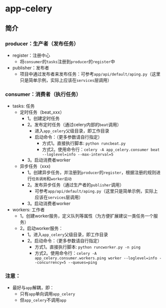 # app-celery

## 简介

### producer：生产者（发布任务）

- register：注册中心
  - 将`consumer`的`tasks`注册到`producer`的`register`中
- publisher：发布者
    - 项目中通过发布者来发布任务：可参考`app/api/default/aping.py`（这里只是简单示例，实际上应该在`services`层调用）

### consumer：消费者（执行任务）

- tasks: 任务
  - 定时任务（beat_xxx）
    - 1。创建定时任务
    - 2。发布定时任务（通过celery内部的`beat`调用）
      - 进入`app_celery`父级目录，即工作目录
      - 启动命令：（更多参数请自行指定）
        - 方式1。直接执行脚本: `python runcbeat.py`
        - 方式2。使用命令行：`celery -A app_celery.consumer beat --loglevel=info --max-interval=5`
    - 3。启动消费者worker
  - 异步任务（xxx)
    - 1。创建异步任务，并注册到`producer`的`register`，根据注册的规则进行`任务调用`和`worker启动`
    - 2。发布异步任务（通过生产者的`publisher`调用）
      - 可参考`app/api/default/aping.py`（这里只是简单示例，实际上应该在`services`层调用）
    - 3。启动消费者worker
- workers: 工作者
  - 1。创建worker服务，定义队列等属性（为方便扩展建议一类任务一个服务）
  - 2。启动worker服务：
      - 1。进入`app_celery`父级目录，即工作目录
      - 2。启动命令：（更多参数请自行指定）
          - 方式1。直接执行脚本: `python runcworker.py -n ping`
          - 方式2。使用命令行：`celery -A app_celery.consumer.workers.ping worker --loglevel=info --concurrency=5 --queues=ping`

### 注意：

- 最好与`app`解耦，即：
    - 只有`app`单向调用`app_celery`
    - 但`app_celery`不调用`app`